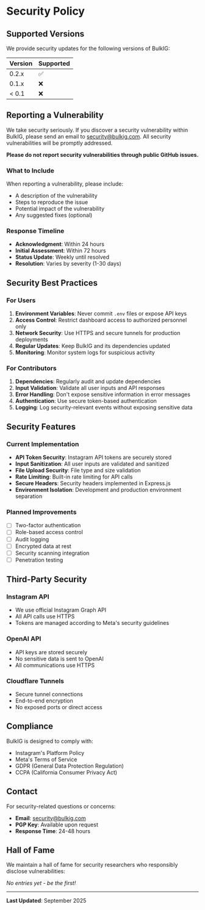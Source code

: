 # Security Policy

## Supported Versions

We provide security updates for the following versions of BulkIG:

| Version | Supported          |
| ------- | ------------------ |
| 0.2.x   | :white_check_mark: |
| 0.1.x   | :x:                |
| < 0.1   | :x:                |

## Reporting a Vulnerability

We take security seriously. If you discover a security vulnerability within BulkIG, please send an email to security@bulkig.com. All security vulnerabilities will be promptly addressed.

**Please do not report security vulnerabilities through public GitHub issues.**

### What to Include

When reporting a vulnerability, please include:

- A description of the vulnerability
- Steps to reproduce the issue
- Potential impact of the vulnerability
- Any suggested fixes (optional)

### Response Timeline

- **Acknowledgment**: Within 24 hours
- **Initial Assessment**: Within 72 hours
- **Status Update**: Weekly until resolved
- **Resolution**: Varies by severity (1-30 days)

## Security Best Practices

### For Users

1. **Environment Variables**: Never commit `.env` files or expose API keys
2. **Access Control**: Restrict dashboard access to authorized personnel only
3. **Network Security**: Use HTTPS and secure tunnels for production deployments
4. **Regular Updates**: Keep BulkIG and its dependencies updated
5. **Monitoring**: Monitor system logs for suspicious activity

### For Contributors

1. **Dependencies**: Regularly audit and update dependencies
2. **Input Validation**: Validate all user inputs and API responses
3. **Error Handling**: Don't expose sensitive information in error messages
4. **Authentication**: Use secure token-based authentication
5. **Logging**: Log security-relevant events without exposing sensitive data

## Security Features

### Current Implementation

- **API Token Security**: Instagram API tokens are securely stored
- **Input Sanitization**: All user inputs are validated and sanitized
- **File Upload Security**: File type and size validation
- **Rate Limiting**: Built-in rate limiting for API calls
- **Secure Headers**: Security headers implemented in Express.js
- **Environment Isolation**: Development and production environment separation

### Planned Improvements

- [ ] Two-factor authentication
- [ ] Role-based access control
- [ ] Audit logging
- [ ] Encrypted data at rest
- [ ] Security scanning integration
- [ ] Penetration testing

## Third-Party Security

### Instagram API
- We use official Instagram Graph API
- All API calls use HTTPS
- Tokens are managed according to Meta's security guidelines

### OpenAI API
- API keys are stored securely
- No sensitive data is sent to OpenAI
- All communications use HTTPS

### Cloudflare Tunnels
- Secure tunnel connections
- End-to-end encryption
- No exposed ports or direct access

## Compliance

BulkIG is designed to comply with:

- Instagram's Platform Policy
- Meta's Terms of Service
- GDPR (General Data Protection Regulation)
- CCPA (California Consumer Privacy Act)

## Contact

For security-related questions or concerns:

- **Email**: security@bulkig.com
- **PGP Key**: Available upon request
- **Response Time**: 24-48 hours

## Hall of Fame

We maintain a hall of fame for security researchers who responsibly disclose vulnerabilities:

*No entries yet - be the first!*

---

**Last Updated**: September 2025